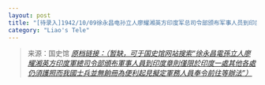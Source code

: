 ```yaml
---
layout: post
title: "[待录入]1942/10/09徐永昌电孙立人廖耀湘英方印度军总司令部颁布军事人员到印度章则仅限于印度一处其他各处仍须护照而我国士兵并无饷册为便利起见拟定军务人员奉令前往等办法"
category: "Liao's Tele"
---
```



> 来源：国史馆 [*原档链接：（暂缺，可于国史馆网站搜索“徐永昌電孫立人廖耀湘英方印度軍總司令部頒布軍事人員到印度章則僅限於印度一處其他各處仍須護照而我國士兵並無餉冊為便利起見擬定軍務人員奉令前往等辦法”）*]()
